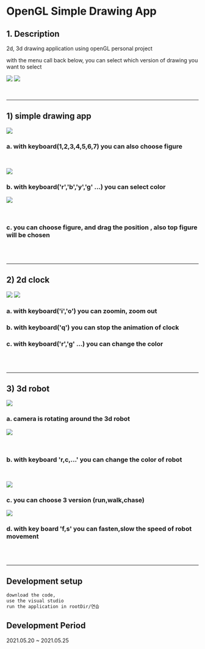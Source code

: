 # OpenGL Simple Drawing App

## 1. Description
2d, 3d drawing application using openGL personal project 

with the menu call back below, you can select
which version of drawing you want to select 

![](./readmeImg/menuselect1.png)
![](./readmeImg/menuselect2.png)

<br/>

___ 


## 1) simple drawing app

![](./readmeImg/simpledraw1.png)
### a. with keyboard(1,2,3,4,5,6,7) you can also choose figure

<br/>

![](./readmeImg/simpledraw2.png)

### b. with keyboard('r','b','y','g' ...) you can select color

![](./readmeImg/simpledraw3.png)

<br/>

### c. you can choose figure, and drag the position , also top figure will be chosen 

<br/>
<br/>

___ 


## 2) 2d clock 

![](./readmeImg/2dclock.png)
![](./readmeImg/2dclock2.png)


### a. with keyboard('i','o') you can zoomin, zoom out
### b. with keyboard('q') you can stop the animation of clock 
### c. with keyboard('r','g' ...) you can change the color 

<br/>
<br/>

___ 


## 3) 3d robot 

![](./readmeImg/3drobot.png)

### a. camera is rotating around the 3d robot 

![](./readmeImg/3drobot2.png)

<br/>

### b. with keyboard 'r,c,...' you can change the color of robot 

<br/>

![](./readmeImg/3drobot3.png)

### c. you can choose 3 version (run,walk,chase)

![](./readmeImg/3drobot4.png)

### d. with key board 'f,s' you can fasten,slow the speed of robot movement

<br/>
<br/>

___ 


## Development setup

```sh
download the code, 
use the visual studio
run the application in rootDir/연습
```

## Development Period
2021.05.20 ~ 2021.05.25